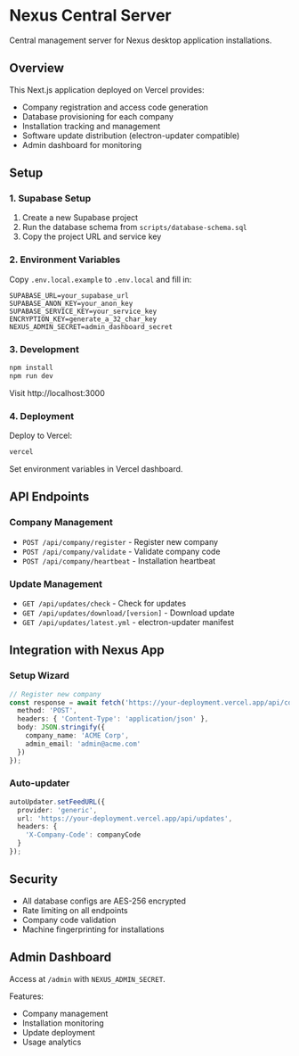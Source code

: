 # Nexus Central Server

Central management server for Nexus desktop application installations.

## Overview

This Next.js application deployed on Vercel provides:
- Company registration and access code generation
- Database provisioning for each company
- Installation tracking and management
- Software update distribution (electron-updater compatible)
- Admin dashboard for monitoring

## Setup

### 1. Supabase Setup

1. Create a new Supabase project
2. Run the database schema from `scripts/database-schema.sql`
3. Copy the project URL and service key

### 2. Environment Variables

Copy `.env.local.example` to `.env.local` and fill in:

```env
SUPABASE_URL=your_supabase_url
SUPABASE_ANON_KEY=your_anon_key
SUPABASE_SERVICE_KEY=your_service_key
ENCRYPTION_KEY=generate_a_32_char_key
NEXUS_ADMIN_SECRET=admin_dashboard_secret
```

### 3. Development

```bash
npm install
npm run dev
```

Visit http://localhost:3000

### 4. Deployment

Deploy to Vercel:

```bash
vercel
```

Set environment variables in Vercel dashboard.

## API Endpoints

### Company Management

- `POST /api/company/register` - Register new company
- `POST /api/company/validate` - Validate company code
- `POST /api/company/heartbeat` - Installation heartbeat

### Update Management

- `GET /api/updates/check` - Check for updates
- `GET /api/updates/download/[version]` - Download update
- `GET /api/updates/latest.yml` - electron-updater manifest

## Integration with Nexus App

### Setup Wizard

```typescript
// Register new company
const response = await fetch('https://your-deployment.vercel.app/api/company/register', {
  method: 'POST',
  headers: { 'Content-Type': 'application/json' },
  body: JSON.stringify({
    company_name: 'ACME Corp',
    admin_email: 'admin@acme.com'
  })
});
```

### Auto-updater

```typescript
autoUpdater.setFeedURL({
  provider: 'generic',
  url: 'https://your-deployment.vercel.app/api/updates',
  headers: {
    'X-Company-Code': companyCode
  }
});
```

## Security

- All database configs are AES-256 encrypted
- Rate limiting on all endpoints
- Company code validation
- Machine fingerprinting for installations

## Admin Dashboard

Access at `/admin` with `NEXUS_ADMIN_SECRET`.

Features:
- Company management
- Installation monitoring
- Update deployment
- Usage analytics
